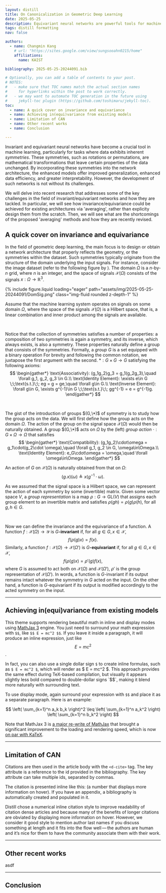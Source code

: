 ```yaml
---
layout: distill
title: On Canonicalization in Geometric Deep Learning
date: 2025-05-25
description: Equivariant neural networks are powerful tools for machine learning tasks involving data with inherent symmetries. Their power stems from their ability to encode known transformations directly into their architecture, providing a strong inductive bias, especially in domains like physics, chemistry, and computer vision. This blog post delves into recent research addressing some of the key challenges that arise when applying these models.
tags: distill formatting
nav: false

authors:
  - name: Changmin Kang
    # url: "https://sites.google.com/view/sungsooahn0215/home"
    affiliations:
      name: KAIST

bibliography: 2025-05-25-20244091.bib

# Optionally, you can add a table of contents to your post.
# NOTES:
#   - make sure that TOC names match the actual section names
#     for hyperlinks within the post to work correctly.
#   - we may want to automate TOC generation in the future using
#     jekyll-toc plugin (https://github.com/toshimaru/jekyll-toc).
toc:
  - name: A quick cover on invariance and equivariance
  - name: Achieving in(equi)variance from existing models
  - name: Limitation of CAN
  - name: Other recent works
  - name: Conclusion

---
```


Invariant and equivariant neural networks have become a crucial tool in machine learning, particularly for tasks where data exhibits inherent *symmetries*. These symmetries, such as rotations or permutations, are mathematical transformations that leave certain properties of the data unchanged. By incorporating these symmetries into the network architecture, the enhanced models offer improved generalization, enhanced data efficiency, and greater interpretability. However, the development of such networks is not without its challenges.

We will delve into recent research that addresses some of the key challenges in the field of invariant/equivariant networks and how they are tackled. In particular, we will see how invariance/equivariance could be achieved for existing architectures via 'averaging', rather than explicity design them from the scratch. Then, we will see what are the shortcomings of the proposed 'averaging' methods and how they are recently revised.

## A quick cover on invariance and equivariance

In the field of geometric deep learning, the main focus is to design or obtain a network architecture that properly reflects the geometry, or the symmetries within the dataset. Such symmetries typically originate from the structure of the domain underlying the input signals. For instance, consider the image dataset (refer to the following figure by <d-cite key="bronstein2021geometric"></d-cite>). The domain $\Omega$ is a $n$-by-$n$ grid, where $n$ is an integer, and the space of signals $\mathcal{X}(\Omega)$ consists of the signals $x: \Omega \to \mathbb{R}^3$.

<div class="row mt-3">
    <div class="col-sm mt-3 mt-md-0">
        {% include figure.liquid loading="eager" path="assets/img/2025-05-25-20244091/DomSig.png" class="img-fluid rounded z-depth-1" %}
    </div>
</div>

Assume that the machine learning system operates on signals on some domain $\Omega$, where the space of the signals $\mathcal{X}(\Omega)$ is a Hilbert space, that is, a linear combination and inner product among the signals are available.

<br>

Notice that the collection of symmetries satisfies a number of properties: a composition of two symmetries is again a symmetry, and its inverse, which always exists, is also a symmetry. These properties naturally define a group that consists of the symmetries. Formally, a *group* $G$ is a set equipped with a binary operation <d-footnote>For brevity and following the common notation, we juxtapose the first argument with the second. </d-footnote> $*:G\times G \to G$ satisfying the following axioms:
$$
\begin{gather*}
    \text{Associativity}: (g_1g_2)g_3 = g_1(g_2g_3),\quad \forall g_1, g_2, g_3 \in G.\\
    \text{Identity Element}: \exists e\in G \;\;\text{s.t.}\;\; eg = g = ge,\quad \forall g\in G.\\
    \text{Inverse Element}: \forall g\in G, \exists g^{-1}\in G \;\;\text{s.t.}\;\; gg^{-1} = e = g^{-1}g.
\end{gather*}
$$

<br>

The gist of the introduction of groups $(G,\*)$ of symmetry is to study how the group acts on the data. We will first define how the group acts on the domain $\Omega$. The action of the group on the signal space $\mathcal{X}(\Omega)$ would then be naturally obtained. A group $(G,\*)$ acts on $\Omega$ by the (left) *group action* $\cdot : G\times\Omega \to \Omega$ that satisfies
$$
\begin{gather*}
    \text{Compatibility}: (g_1g_2)\cdot\omega = g_1\cdot(g_2\cdot \omega),\quad \forall g_1, g_2 \in G, \omega\in\Omega.\\
    \text{Identity Element}: e_G\cdot\omega = \omega,\quad \forall \omega\in\Omega.
\end{gather*}
$$

An action of $G$ on $\mathcal{X}(\Omega)$ is naturally obtained from that on $\Omega$:
$$
\begin{equation*}
    (g.x)(\omega) \triangleq x\left(g^{-1}\cdot\omega\right).
\end{equation*}
$$

As we assumed that the signal space is a Hilbert space, we can represent the action of each symmetry by some (invertible) matrix. Given some vector space $V$, a *group representation* is a map $\rho: G \to \mathrm{GL}(V)$ that assigns each group element to an invertible matrix and satisfies $\rho(gh) = \rho(g)\rho(h)$, for all $g, h \in G$.

<br>

Now we can define the invariance and the equivariance of a function. A function $f:\mathcal{X}(\Omega) \to \mathcal{Y}$ is $G$**-invariant** if, for all $g \in G, x\in\mathcal{X}$,
$$
f(\rho(g)x) = f(x).
$$
Similarly, a function $f:\mathcal{X}(\Omega) \to \mathcal{X}(\Omega')$ is $G$**-equivariant** if, for all $g \in G, x\in\mathcal{X}$,
$$
f(\rho(g)x) = \rho'(g)f(x),
$$
where $G$ is assumed to act both on $\mathcal{X}(\Omega)$ and $\mathcal{X}(\Omega')$, $\rho'$ is the group representation of $\mathcal{X}(\Omega')$. In words, a function is $G$-invariant if its output remains intact whatever the symmetry in $G$ acted on the input. On the other hand, a function is $G$-equivariant if its output is modified accordingly to the acted symmetry on the input.

---

## Achieving in(equi)variance from existing models

This theme supports rendering beautiful math in inline and display modes using [MathJax 3](https://www.mathjax.org/) engine.
You just need to surround your math expression with `$$`, like `$$ E = mc^2 $$`.
If you leave it inside a paragraph, it will produce an inline expression, just like $$ E = mc^2 $$.

In fact, you can also use a single dollar sign `$` to create inline formulas, such as `$ E = mc^2 $`, which will render as $ E = mc^2 $. This approach provides the same effect during TeX-based compilation, but visually it appears slightly less bold compared to double-dollar signs `$$`, making it blend more naturally with surrounding text.

To use display mode, again surround your expression with `$$` and place it as a separate paragraph.
Here is an example:

$$
\left( \sum_{k=1}^n a_k b_k \right)^2 \leq \left( \sum_{k=1}^n a_k^2 \right) \left( \sum_{k=1}^n b_k^2 \right)
$$

Note that MathJax 3 is [a major re-write of MathJax](https://docs.mathjax.org/en/latest/upgrading/whats-new-3.0.html) that brought a significant improvement to the loading and rendering speed, which is now [on par with KaTeX](http://www.intmath.com/cg5/katex-mathjax-comparison.php).

---

## Limitation of CAN

Citations are then used in the article body with the `<d-cite>` tag.
The key attribute is a reference to the id provided in the bibliography.
The key attribute can take multiple ids, separated by commas.

The citation is presented inline like this: <d-cite key="gregor2015draw"></d-cite> (a number that displays more information on hover).
If you have an appendix, a bibliography is automatically created and populated in it.

Distill chose a numerical inline citation style to improve readability of citation dense articles and because many of the benefits of longer citations are obviated by displaying more information on hover.
However, we consider it good style to mention author last names if you discuss something at length and it fits into the flow well — the authors are human and it’s nice for them to have the community associate them with their work.

---

## Other recent works

asdf

---

## Conclusion